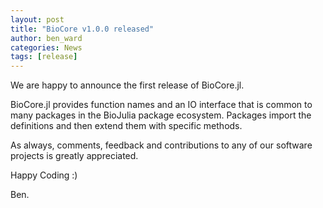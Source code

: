 ```yaml
---
layout: post
title: "BioCore v1.0.0 released"
author: ben_ward
categories: News
tags: [release]
---
```


We are happy to announce the first release of BioCore.jl.

BioCore.jl provides function names and an IO interface that is common to many
packages in the BioJulia package ecosystem.
Packages import the definitions and then extend them with specific methods.

As always, comments, feedback and contributions to any of our software projects
is greatly appreciated.

Happy Coding :)

Ben.
